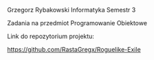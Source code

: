 Grzegorz Rybakowski Informatyka Semestr 3

Zadania na przedmiot Programowanie Obiektowe


Link do repozytorium projektu:

https://github.com/RastaGregx/Roguelike-Exile

